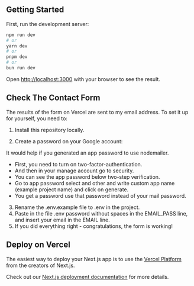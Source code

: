 ## Getting Started

First, run the development server:

```bash
npm run dev
# or
yarn dev
# or
pnpm dev
# or
bun run dev
```

Open [http://localhost:3000](http://localhost:3000) with your browser to see the result.

## Check The Contact Form

The results of the form on Vercel are sent to my email address. To set it up for yourself, you need to:

1. Install this repository locally.

2. Create a password on your Google account:

It would help if you generated an app password to use nodemailer.

- First, you need to turn on two-factor-authentication.
- And then in your manage account go to security.
- You can see the app password below two-step verification.
- Go to app password select and other and write custom app name (example project name) and click on generate.
- You get a password use that password instead of your mail password.

3. Rename the .env.example file to .env in the project.
4. Paste in the file .env password without spaces in the EMAIL_PASS line, and insert your email in the EMAIL line.
5. If you did everything right - congratulations, the form is working!

## Deploy on Vercel

The easiest way to deploy your Next.js app is to use the [Vercel Platform](https://vercel.com/new?utm_medium=default-template&filter=next.js&utm_source=create-next-app&utm_campaign=create-next-app-readme) from the creators of Next.js.

Check out our [Next.js deployment documentation](https://nextjs.org/docs/deployment) for more details.
